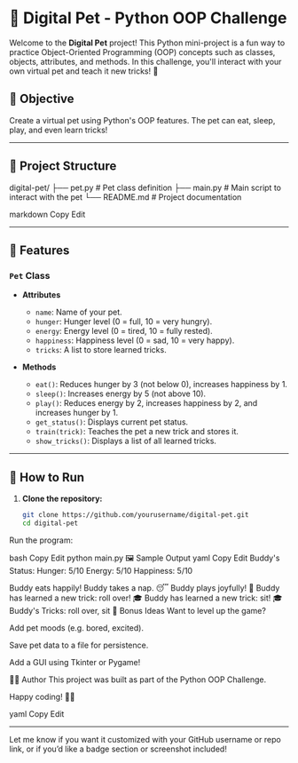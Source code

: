 # 🐶 Digital Pet - Python OOP Challenge

Welcome to the **Digital Pet** project! This Python mini-project is a fun way to practice Object-Oriented Programming (OOP) concepts such as classes, objects, attributes, and methods. In this challenge, you'll interact with your own virtual pet and teach it new tricks! 🎉

## 🧠 Objective

Create a virtual pet using Python's OOP features. The pet can eat, sleep, play, and even learn tricks!

---

## 📁 Project Structure

digital-pet/ ├── pet.py # Pet class definition ├── main.py # Main script to interact with the pet └── README.md # Project documentation

markdown
Copy
Edit

---

## 🔧 Features

### `Pet` Class

- **Attributes**
  - `name`: Name of your pet.
  - `hunger`: Hunger level (0 = full, 10 = very hungry).
  - `energy`: Energy level (0 = tired, 10 = fully rested).
  - `happiness`: Happiness level (0 = sad, 10 = very happy).
  - `tricks`: A list to store learned tricks.

- **Methods**
  - `eat()`: Reduces hunger by 3 (not below 0), increases happiness by 1.
  - `sleep()`: Increases energy by 5 (not above 10).
  - `play()`: Reduces energy by 2, increases happiness by 2, and increases hunger by 1.
  - `get_status()`: Displays current pet status.
  - `train(trick)`: Teaches the pet a new trick and stores it.
  - `show_tricks()`: Displays a list of all learned tricks.

---

## 🚀 How to Run

1. **Clone the repository:**
   ```bash
   git clone https://github.com/yourusername/digital-pet.git
   cd digital-pet
Run the program:

bash
Copy
Edit
python main.py
🖼️ Sample Output
yaml
Copy
Edit
Buddy's Status:
  Hunger: 5/10
  Energy: 5/10
  Happiness: 5/10

Buddy eats happily!
Buddy takes a nap. 😴
Buddy plays joyfully! 🐾
Buddy has learned a new trick: roll over! 🎓
Buddy has learned a new trick: sit! 🎓
Buddy's Tricks: roll over, sit
🎯 Bonus Ideas
Want to level up the game?

Add pet moods (e.g. bored, excited).

Save pet data to a file for persistence.

Add a GUI using Tkinter or Pygame!

👨‍💻 Author
This project was built as part of the Python OOP Challenge.

Happy coding! 🐾✨

yaml
Copy
Edit

---

Let me know if you want it customized with your GitHub username or repo link, or if you’d like a badge section or screenshot included!
